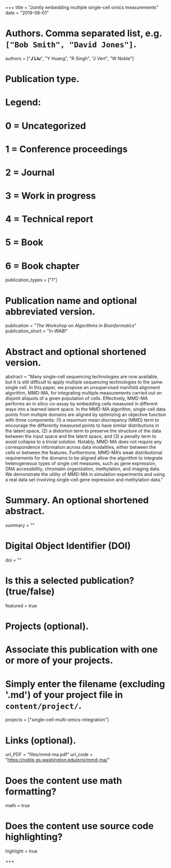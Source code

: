 +++
title = "Jointly embedding multiple single-cell omics measurements"
date = "2019-06-01"

# Authors. Comma separated list, e.g. `["Bob Smith", "David Jones"]`.
authors = ["__J Liu__", "Y Huang", "R Singh", "J Vert", "W Noble"]

# Publication type.
# Legend:
# 0 = Uncategorized
# 1 = Conference proceedings
# 2 = Journal
# 3 = Work in progress
# 4 = Technical report
# 5 = Book
# 6 = Book chapter
publication_types = ["1"]

# Publication name and optional abbreviated version.
publication = "*The Workshop on Algorithms in Bioinformatics*"
publication_short = "In *WABI*"

# Abstract and optional shortened version.
abstract = "Many single-cell sequencing technologies are now available, but it is still difficult to apply multiple sequencing technologies to the same single cell. In this paper, we propose an unsupervised manifold alignment algorithm, MMD-MA, for integrating multiple measurements carried out on disjoint aliquots of a given population of cells. Effectively, MMD-MA performs an in silico co-assay by embedding cells measured in different ways into a learned latent space. In the MMD-MA algorithm, single-cell data points from multiple domains are aligned by optimizing an objective function with three components: (1) a maximum mean discrepancy (MMD) term to encourage the differently measured points to have similar distributions in the latent space, (2) a distortion term to preserve the structure of the data between the input space and the latent space, and (3) a penalty term to avoid collapse to a trivial solution. Notably, MMD-MA does not require any correspondence information across data modalities, either between the cells or between the features. Furthermore, MMD-MA’s weak distributional requirements for the domains to be aligned allow the algorithm to integrate heterogeneous types of single cell measures, such as gene expression, DNA accessibility, chromatin organization, methylation, and imaging data. We demonstrate the utility of MMD-MA in simulation experiments and using a real data set involving single-cell gene expression and methylation data."

# Summary. An optional shortened abstract.
summary = ""

# Digital Object Identifier (DOI)
doi = ""

# Is this a selected publication? (true/false)
featured = true

# Projects (optional).
#   Associate this publication with one or more of your projects.
#   Simply enter the filename (excluding '.md') of your project file in `content/project/`.
projects = ["single-cell-multi-omics-integration"]

# Links (optional).
url_PDF = "files/mmd-ma.pdf"
url_code = "https://noble.gs.washington.edu/proj/mmd-ma/"


# Does the content use math formatting?
math = true

# Does the content use source code highlighting?
highlight = true

+++


